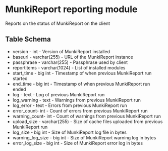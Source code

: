 MunkiReport reporting module
==============

Reports on the status of MunkiReport on the client

Table Schema
-----
* version - int - Version of MunkiReport installed
* baseurl - varchar(255) - URL of the MunkiReport instance
* passphrase - varchar(255) - Passphrase used by client
* reportitems - varchar(1024) - List of installed modules
* start_time - big int - Timestamp of when previous MunkiReport run started
* end_time - big int - Timestamp of when previous MunkiReport run ended
* log - text - Log of previous MunkiReport run
* log_warning - text - Warnings from previous MunkiReport run
* log_error - text -  Errors from previous MunkiReport run
* error_count- int - Count of errors from previous MunkiReport run
* warning_count- int - Count of warnings from previous MunkiReport run
* upload_size - varchar(255) - Size of cache files uploaded from previous MunkiReport run
* log_size - big int - Size of MunkiReport log file in bytes
* warning_log_size - big int - Size of MunkiReport warning log in bytes
* error_log_size - big int - Size of MunkiReport error log in bytes
